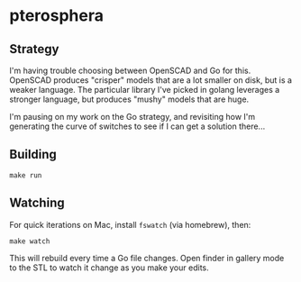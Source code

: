 # pterosphera

## Strategy
I'm having trouble choosing between OpenSCAD and Go for this.  OpenSCAD produces "crisper" models that are a lot smaller on disk, but is a weaker language.  The particular library I've picked in golang leverages a stronger language, but produces "mushy" models that are huge.

I'm pausing on my work on the Go strategy, and revisiting how I'm generating the curve of switches to see if I can get a solution there...

## Building
`make run`

## Watching
For quick iterations on Mac, install `fswatch` (via homebrew), then:

```make watch```

This will rebuild every time a Go file changes.  Open finder in gallery mode to the STL to watch it change as you make your edits.
